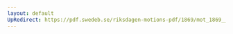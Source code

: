 ```yaml
---
layout: default
UpRedirect: https://pdf.swedeb.se/riksdagen-motions-pdf/1869/mot_1869__ak__00183/mot_1869__ak__00183_004.pdf
---
```

